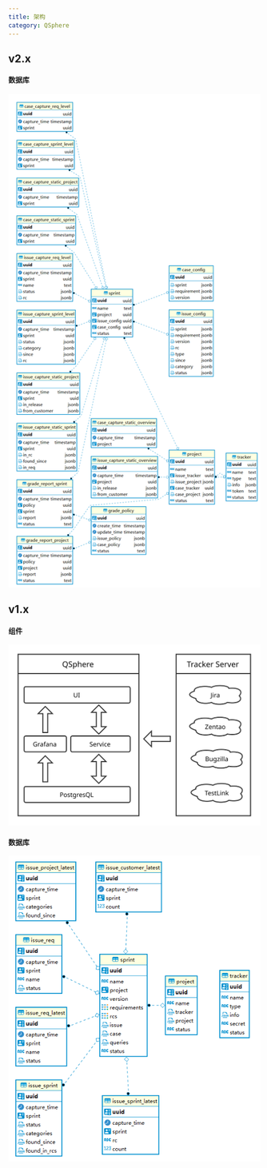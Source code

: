 ```yaml
---
title: 架构
category: QSphere
---
```


## v2.x

#### 数据库 

![](/img/database-er-v2.png)

## v1.x

#### 组件

![](/img/framework.svg)

#### 数据库 

![](/img/database-er-v1.png)
